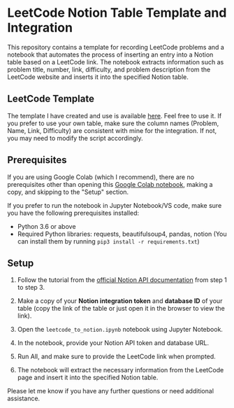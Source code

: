 # LeetCode Notion Table Template and Integration

This repository contains a template for recording LeetCode problems and a notebook that automates the process of inserting an entry into a Notion table based on a LeetCode link. The notebook extracts information such as problem title, number, link, difficulty, and problem description from the LeetCode website and inserts it into the specified Notion table.

## LeetCode Template
The template I have created and use is available [here](https://glacier-bell-9e7.notion.site/1ea48ceede1b4482b204f8053b036feb?v=e62ae37861394f3fbafbae51612eaf2d&pvs=4). Feel free to use it. If you prefer to use your own table, make sure the column names (Problem, Name, Link, Difficulty) are consistent with mine for the integration. If not, you may need to modify the script accordingly.

## Prerequisites
If you are using Google Colab (which I recommend), there are no prerequisites other than opening this [Google Colab notebook](https://colab.research.google.com/drive/1LSwHkBYbvZmieAkK7NABZdZ4iShFgpQR?usp=sharing), making a copy, and skipping to the "Setup" section.

If you prefer to run the notebook in Jupyter Notebook/VS code, make sure you have the following prerequisites installed:

- Python 3.6 or above
- Required Python libraries: requests, beautifulsoup4, pandas, notion (You can install them by running `pip3 install -r requirements.txt`)

## Setup
1. Follow the tutorial from the [official Notion API documentation](https://developers.notion.com/docs/create-a-notion-integration) from step 1 to step 3.

2. Make a copy of your **Notion integration token** and **database ID** of your table (copy the link of the table or just open it in the browser to view the link).

3. Open the `leetcode_to_notion.ipynb` notebook using Jupyter Notebook.

4. In the notebook, provide your Notion API token and database URL.

5. Run All, and make sure to provide the LeetCode link when prompted.

6. The notebook will extract the necessary information from the LeetCode page and insert it into the specified Notion table.


Please let me know if you have any further questions or need additional assistance.
